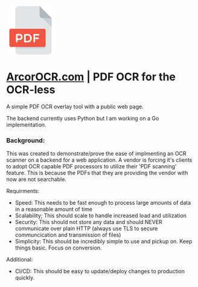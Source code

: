![ArcorOCR](./public/pdf_128.png)

# [ArcorOCR.com](https://ArcorOCR.com) | PDF OCR for the OCR-less

A simple PDF OCR overlay tool with a public web page. 

The backend currently uses Python but I am working on a Go implementation.

### Background:
This was created to demonstrate/prove the ease of implmenting an OCR scanner on a backend for a web application. A vendor is forcing it's clients to adopt OCR capable PDF processors to utilize their 'PDF scanning' feature. This is because the PDFs that they are providing the vendor with now are not searchable.

Requirments:
- Speed: 
   This needs to be fast enough to process large amounts of data in a reasonable amount of time
- Scalability;
   This should scale to handle increased load and utilization
- Security:
   This should not store any data and should NEVER communicate over plain HTTP (always use TLS to secure communcication and transmission of files)
- Simplicity: 
   This should be incredibly simple to use and pickup on. Keep things basic. Focus on conversion.

Additional:
- CI/CD:
   This should be easy to update/deploy changes to production quickly.
